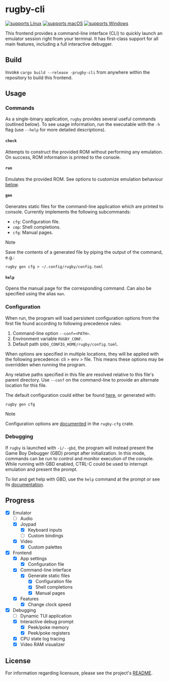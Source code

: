 # rugby-cli

[![supports Linux][nix.badge]](#)
[![supports macOS][mac.badge]](#)
[![supports Windows][win.badge]](#)

This frontend provides a command-line interface (CLI) to quickly launch an
emulator session right from your terminal. It has first-class support for all
main features, including a full interactive debugger.

## Build

Invoke `cargo build --release -prugby-cli` from anywhere within the repository
to build this frontend.

## Usage

### Commands

As a single-binary application, `rugby` provides several useful commands
(outlined below). To see usage information, run the executable with the `-h`
flag (use `--help` for more detailed descriptions).

#### `check`

Attempts to construct the provided ROM without performing any emulation. On
success, ROM information is printed to the console.

#### `run`

Emulates the provided ROM. See options to customize emulation behaviour
[below](#configuration).

#### `gen`

Generates static files for the command-line application which are printed to
console. Currently implements the following subcommands:

- `cfg`: Configuration file.
- `cmp`: Shell completions.
- `cfg`: Manual pages.

> [!NOTE]
>
> Save the contents of a generated file by piping the output of the command,
> e.g.:
>
> ```
> rugby gen cfg > ~/.config/rugby/config.toml
> ```

#### `help`

Opens the manual page for the corresponding command. Can also be specified using
the alias `man`.

### Configuration

When run, the program will load persistent configuration options from the first
file found according to following precedence rules:
1. Command-line option `--conf=<PATH>`.
1. Environment variable `RUGBY_CONF`.
1. Default path `$XDG_CONFIG_HOME/rugby/config.toml`.

When options are specified in multiple locations, they will be applied with the
following precedence: cli > env > file. This means these options may be
overridden when running the program.

Any relative paths specified in this file are resolved relative to this file's
parent directory. Use `--conf` on the command-line to provide an alternate
location for this file.

The default configuration could either be found [here](./rugby.toml), or
generated with:

```
rugby gen cfg
```

> [!NOTE]
>
> Configuration options are [documented][cfg.doc] in the `rugby-cfg` crate.

### Debugging

If `rugby` is launched with `-i/--gbd`, the program will instead present the
Game Boy Debugger (GBD) prompt after initialization. In this mode, commands can
be run to control and monitor execution of the console. While running with GBD
enabled, CTRL-C could be used to interrupt emulation and present the prompt.

To list and get help with GBD, use the `help` command at the prompt or see its
[documentation][gbd.doc].

## Progress

- [x] Emulator
  - [ ] Audio
  - [x] Joypad
    - [x] Keyboard inputs
    - [ ] Custom bindings
  - [x] Video
    - [x] Custom palettes
- [x] Frontend
  - [x] App settings
    - [x] Configuration file
  - [x] Command-line interface
    - [x] Generate static files
      - [x] Configuration file
      - [x] Shell completions
      - [x] Manual pages
  - [x] Features
    - [x] Change clock speed
- [x] Debugging
  - [ ] Dynamic TUI application
  - [x] Interactive debug prompt
    - [x] Peek/poke memory
    - [x] Peek/poke registers
  - [x] CPU state log tracing
  - [x] Video RAM visualizer

## License

For information regarding licensure, please see the project's [README][license].

<!-- Reference-style links -->
[cfg.doc]: /apis/cfg/README.md
[gbd.doc]: /apis/gbd/README.md
[license]: /README.md#license

<!-- Badges -->
[mac.badge]: https://img.shields.io/badge/macOS-000?logo=apple&logoColor=fff
[nix.badge]: https://img.shields.io/badge/Linux-FCC624?logo=linux&logoColor=000
[win.badge]: https://img.shields.io/badge/Windows-0078D4?logo=windows&logoColor=fff
